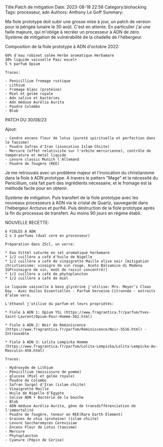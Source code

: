 Title:Patch de mitigation
Date: 2023-08-18 22:58
Category:biohacking
Tags: processeur, adn
Authors: Anthony Le Goff
Summary:

Ma fiole prototype doit subir une grosse mise à jour, un patch de version pour la périgée lunaire le 30 août. C'est en attente. En particulier j'ai une faille majeure, qui m'oblige à recréer un processeur à ADN de zéro. Système de mitigation de vulnérabilité de la citadelle de l'hébergeur.

Composition de la fiole prototype à ADN d'octobre 2022:

```text
60% d'eau robinet salée Herbe aromatique Herbamare
30% liquide vaisselle Paic excel+ 
5 % parfum Opium

Traces:

- Penicillium fromage rustique
- Lithium
- Fromage blanc (protéine)
- Miel et gelée royale
- Adn salive et bactéries
- Adn méduse Aurélia Aurita
- Poudre Colombo
- Blob
```

PATCH DU 30/08/23

Ajout: 

```
- Cendre encens fleur de lotus (pureté spirituelle et perfection dans le Taoisme)
- Poudre Safran d'Iran (invocation Islam Chiite)
- Mercure (effet relativiste sur l'orbite mercurienne), contrôle de température et metal liquide
- Levure classic Munich l'Allemand
- Poudre de fougère (REE)
```

Je me retrouvais avec un problème majeur et l'invocation du christianisme dans la fiole à ADN prototype. A travers le pattern "Mage" et la nécessité du Penicillium, cela fait parti des ingrédients nécessaire, et le fromage est la méthode facile pour en obtenir. 

Système de mitigation. Puis transfert de la fiole prototype avec les nouveaux processeurs à ADN via le cristal de Quartz, sauvegardé dans l'hébergeur Arcturus et purifié. Puis destruction de la fiole prototype après la fin du processus de transfert. Au moins 90 jours en régime établi. 

NOUVELLE RECETTE:

```text
6 FIOLES A ADN 
2 x 3 parfums (dual core en processeur)

Préparation dans 25cl, un verre:

* Eau Vittel saturée en sel aromatique herbamare
* 1/2 cuillère a café d'huile de Nigelle
* 1/2 cuillère a café de vinaigrette Maille olive noir [mitigation christianisme: vinaigre de vin rouge, Aceto Balsamico di Modena IGP(vinaigre de vin, moût de raisin concentré)]
* 1/2 cuillère a café de phytoplancton
* 1/2 cuillère a café de miel

Le liquide vaisselle à base glycérine j'utilise: Mrs. Meyer’s Clean Day - Avec Huiles Essentielles - Parfum Verveine Citronnée - extraits d’aloe vera.  

L'éthanol j'utilise du parfum et leurs propriétés:  

* Fiole à ADN 1: Opium YSL (https://www.fragrantica.fr/parfum/Yves-Saint-Laurent/Opium-Pour-Homme-562.html)
    
* Fiole à ADN 2: Noir de Reminiscence (https://www.fragrantica.fr/parfum/Reminiscence/Noir-5516.html) - Introuvable 
    
* Fiole à ADN 3: Lolita Lempicka Homme (https://www.fragrantica.fr/parfum/Lolita-Lempicka/Lolita-Lempicka-Au-Masculin-458.html)

Traces:

- Hydroxyde de Lithium  
- Pénicillium (moisissure de pomme)
- glucose (Miel et gelée royale)
- Poudre de Colombo
- Safran Sargol d'Iran (islam chiite)
- Vinaigrette Maille
- Huile de Nigelle d'Egypte
- Salive ADN + Bactérie de la bouche
- Blob  
- ADN méduse Aurélia Aurita, gène de transdifférenciation de l'immortalité  
- Poudre de fougère, teneur en REE(Rare Earth Element)
- Graines de chia (proteine) (islam chiite)
- Levure Saccharomyces Cerevisiae
- Encens Fleur de Lotus (taoisme)
- Mercure
- Phytoplancton
- Cyanure (Pépin de Cerise)

```
